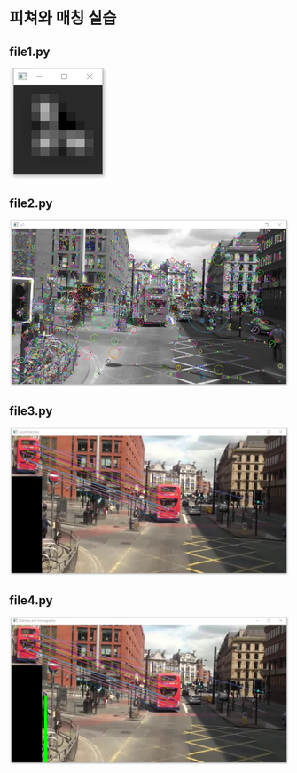 # 피쳐와 매칭 실습

## file1.py
![file1_result](./results/file1_result.JPG)

## file2.py
![file2_result](./results/file2_result.JPG)

## file3.py
![file3_result](./results/file3_result.JPG)

## file4.py
![file4_result](./results/file4_result.JPG)
